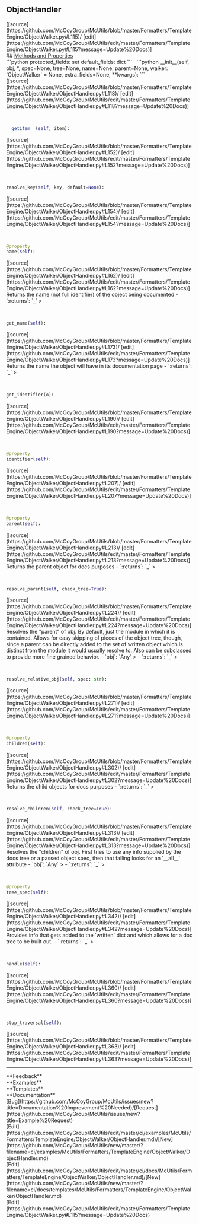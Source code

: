 ## <a id="McUtils.Formatters.TemplateEngine.ObjectWalker.ObjectHandler">ObjectHandler</a> 

<div class="docs-source-link" markdown="1">
[[source](https://github.com/McCoyGroup/McUtils/blob/master/Formatters/TemplateEngine/ObjectWalker.py#L115)/
[edit](https://github.com/McCoyGroup/McUtils/edit/master/Formatters/TemplateEngine/ObjectWalker.py#L115?message=Update%20Docs)]
</div>









<div class="collapsible-section">
 <div class="collapsible-section collapsible-section-header" markdown="1">
## <a class="collapse-link" data-toggle="collapse" href="#methods" markdown="1"> Methods and Properties</a> <a class="float-right" data-toggle="collapse" href="#methods"><i class="fa fa-chevron-down"></i></a>
 </div>
 <div class="collapsible-section collapsible-section-body collapse show" id="methods" markdown="1">
 ```python
protected_fields: set
default_fields: dict
```
<a id="McUtils.Formatters.TemplateEngine.ObjectWalker.ObjectHandler.__init__" class="docs-object-method">&nbsp;</a> 
```python
__init__(self, obj, *, spec=None, tree=None, name=None, parent=None, walker: 'ObjectWalker' = None, extra_fields=None, **kwargs): 
```
<div class="docs-source-link" markdown="1">
[[source](https://github.com/McCoyGroup/McUtils/blob/master/Formatters/TemplateEngine/ObjectWalker/ObjectHandler.py#L118)/
[edit](https://github.com/McCoyGroup/McUtils/edit/master/Formatters/TemplateEngine/ObjectWalker/ObjectHandler.py#L118?message=Update%20Docs)]
</div>


<a id="McUtils.Formatters.TemplateEngine.ObjectWalker.ObjectHandler.__getitem__" class="docs-object-method">&nbsp;</a> 
```python
__getitem__(self, item): 
```
<div class="docs-source-link" markdown="1">
[[source](https://github.com/McCoyGroup/McUtils/blob/master/Formatters/TemplateEngine/ObjectWalker/ObjectHandler.py#L152)/
[edit](https://github.com/McCoyGroup/McUtils/edit/master/Formatters/TemplateEngine/ObjectWalker/ObjectHandler.py#L152?message=Update%20Docs)]
</div>


<a id="McUtils.Formatters.TemplateEngine.ObjectWalker.ObjectHandler.resolve_key" class="docs-object-method">&nbsp;</a> 
```python
resolve_key(self, key, default=None): 
```
<div class="docs-source-link" markdown="1">
[[source](https://github.com/McCoyGroup/McUtils/blob/master/Formatters/TemplateEngine/ObjectWalker/ObjectHandler.py#L154)/
[edit](https://github.com/McCoyGroup/McUtils/edit/master/Formatters/TemplateEngine/ObjectWalker/ObjectHandler.py#L154?message=Update%20Docs)]
</div>


<a id="McUtils.Formatters.TemplateEngine.ObjectWalker.ObjectHandler.name" class="docs-object-method">&nbsp;</a> 
```python
@property
name(self): 
```
<div class="docs-source-link" markdown="1">
[[source](https://github.com/McCoyGroup/McUtils/blob/master/Formatters/TemplateEngine/ObjectWalker/ObjectHandler.py#L162)/
[edit](https://github.com/McCoyGroup/McUtils/edit/master/Formatters/TemplateEngine/ObjectWalker/ObjectHandler.py#L162?message=Update%20Docs)]
</div>
Returns the name (not full identifier) of the object
being documented
  - `:returns`: `_`
    >


<a id="McUtils.Formatters.TemplateEngine.ObjectWalker.ObjectHandler.get_name" class="docs-object-method">&nbsp;</a> 
```python
get_name(self): 
```
<div class="docs-source-link" markdown="1">
[[source](https://github.com/McCoyGroup/McUtils/blob/master/Formatters/TemplateEngine/ObjectWalker/ObjectHandler.py#L173)/
[edit](https://github.com/McCoyGroup/McUtils/edit/master/Formatters/TemplateEngine/ObjectWalker/ObjectHandler.py#L173?message=Update%20Docs)]
</div>
Returns the name the object will have in its documentation page
  - `:returns`: `_`
    >


<a id="McUtils.Formatters.TemplateEngine.ObjectWalker.ObjectHandler.get_identifier" class="docs-object-method">&nbsp;</a> 
```python
get_identifier(o): 
```
<div class="docs-source-link" markdown="1">
[[source](https://github.com/McCoyGroup/McUtils/blob/master/Formatters/TemplateEngine/ObjectWalker/ObjectHandler.py#L190)/
[edit](https://github.com/McCoyGroup/McUtils/edit/master/Formatters/TemplateEngine/ObjectWalker/ObjectHandler.py#L190?message=Update%20Docs)]
</div>


<a id="McUtils.Formatters.TemplateEngine.ObjectWalker.ObjectHandler.identifier" class="docs-object-method">&nbsp;</a> 
```python
@property
identifier(self): 
```
<div class="docs-source-link" markdown="1">
[[source](https://github.com/McCoyGroup/McUtils/blob/master/Formatters/TemplateEngine/ObjectWalker/ObjectHandler.py#L207)/
[edit](https://github.com/McCoyGroup/McUtils/edit/master/Formatters/TemplateEngine/ObjectWalker/ObjectHandler.py#L207?message=Update%20Docs)]
</div>


<a id="McUtils.Formatters.TemplateEngine.ObjectWalker.ObjectHandler.parent" class="docs-object-method">&nbsp;</a> 
```python
@property
parent(self): 
```
<div class="docs-source-link" markdown="1">
[[source](https://github.com/McCoyGroup/McUtils/blob/master/Formatters/TemplateEngine/ObjectWalker/ObjectHandler.py#L213)/
[edit](https://github.com/McCoyGroup/McUtils/edit/master/Formatters/TemplateEngine/ObjectWalker/ObjectHandler.py#L213?message=Update%20Docs)]
</div>
Returns the parent object for docs purposes
  - `:returns`: `_`
    >


<a id="McUtils.Formatters.TemplateEngine.ObjectWalker.ObjectHandler.resolve_parent" class="docs-object-method">&nbsp;</a> 
```python
resolve_parent(self, check_tree=True): 
```
<div class="docs-source-link" markdown="1">
[[source](https://github.com/McCoyGroup/McUtils/blob/master/Formatters/TemplateEngine/ObjectWalker/ObjectHandler.py#L224)/
[edit](https://github.com/McCoyGroup/McUtils/edit/master/Formatters/TemplateEngine/ObjectWalker/ObjectHandler.py#L224?message=Update%20Docs)]
</div>
Resolves the "parent" of obj.
By default, just the module in which it is contained.
Allows for easy skipping of pieces of the object tree,
though, since a parent can be directly added to the set of
written object which is distinct from the module it would
usually resolve to.
Also can be subclassed to provide more fine grained behavior.
  - `obj`: `Any`
    > 
  - `:returns`: `_`
    >


<a id="McUtils.Formatters.TemplateEngine.ObjectWalker.ObjectHandler.resolve_relative_obj" class="docs-object-method">&nbsp;</a> 
```python
resolve_relative_obj(self, spec: str): 
```
<div class="docs-source-link" markdown="1">
[[source](https://github.com/McCoyGroup/McUtils/blob/master/Formatters/TemplateEngine/ObjectWalker/ObjectHandler.py#L271)/
[edit](https://github.com/McCoyGroup/McUtils/edit/master/Formatters/TemplateEngine/ObjectWalker/ObjectHandler.py#L271?message=Update%20Docs)]
</div>


<a id="McUtils.Formatters.TemplateEngine.ObjectWalker.ObjectHandler.children" class="docs-object-method">&nbsp;</a> 
```python
@property
children(self): 
```
<div class="docs-source-link" markdown="1">
[[source](https://github.com/McCoyGroup/McUtils/blob/master/Formatters/TemplateEngine/ObjectWalker/ObjectHandler.py#L302)/
[edit](https://github.com/McCoyGroup/McUtils/edit/master/Formatters/TemplateEngine/ObjectWalker/ObjectHandler.py#L302?message=Update%20Docs)]
</div>
Returns the child objects for docs purposes
  - `:returns`: `_`
    >


<a id="McUtils.Formatters.TemplateEngine.ObjectWalker.ObjectHandler.resolve_children" class="docs-object-method">&nbsp;</a> 
```python
resolve_children(self, check_tree=True): 
```
<div class="docs-source-link" markdown="1">
[[source](https://github.com/McCoyGroup/McUtils/blob/master/Formatters/TemplateEngine/ObjectWalker/ObjectHandler.py#L313)/
[edit](https://github.com/McCoyGroup/McUtils/edit/master/Formatters/TemplateEngine/ObjectWalker/ObjectHandler.py#L313?message=Update%20Docs)]
</div>
Resolves the "children" of obj.
First tries to use any info supplied by the docs tree
or a passed object spec, then that failing looks for an
`__all__` attribute
  - `obj`: `Any`
    > 
  - `:returns`: `_`
    >


<a id="McUtils.Formatters.TemplateEngine.ObjectWalker.ObjectHandler.tree_spec" class="docs-object-method">&nbsp;</a> 
```python
@property
tree_spec(self): 
```
<div class="docs-source-link" markdown="1">
[[source](https://github.com/McCoyGroup/McUtils/blob/master/Formatters/TemplateEngine/ObjectWalker/ObjectHandler.py#L342)/
[edit](https://github.com/McCoyGroup/McUtils/edit/master/Formatters/TemplateEngine/ObjectWalker/ObjectHandler.py#L342?message=Update%20Docs)]
</div>
Provides info that gets added to the `written` dict and which allows
for a doc tree to be built out.
  - `:returns`: `_`
    >


<a id="McUtils.Formatters.TemplateEngine.ObjectWalker.ObjectHandler.handle" class="docs-object-method">&nbsp;</a> 
```python
handle(self): 
```
<div class="docs-source-link" markdown="1">
[[source](https://github.com/McCoyGroup/McUtils/blob/master/Formatters/TemplateEngine/ObjectWalker/ObjectHandler.py#L360)/
[edit](https://github.com/McCoyGroup/McUtils/edit/master/Formatters/TemplateEngine/ObjectWalker/ObjectHandler.py#L360?message=Update%20Docs)]
</div>


<a id="McUtils.Formatters.TemplateEngine.ObjectWalker.ObjectHandler.stop_traversal" class="docs-object-method">&nbsp;</a> 
```python
stop_traversal(self): 
```
<div class="docs-source-link" markdown="1">
[[source](https://github.com/McCoyGroup/McUtils/blob/master/Formatters/TemplateEngine/ObjectWalker/ObjectHandler.py#L363)/
[edit](https://github.com/McCoyGroup/McUtils/edit/master/Formatters/TemplateEngine/ObjectWalker/ObjectHandler.py#L363?message=Update%20Docs)]
</div>
 </div>
</div>












---


<div markdown="1" class="text-secondary">
<div class="container">
  <div class="row">
   <div class="col" markdown="1">
**Feedback**   
</div>
   <div class="col" markdown="1">
**Examples**   
</div>
   <div class="col" markdown="1">
**Templates**   
</div>
   <div class="col" markdown="1">
**Documentation**   
</div>
   <div class="col" markdown="1">
   
</div>
   <div class="col" markdown="1">
   
</div>
   <div class="col" markdown="1">
   
</div>
</div>
  <div class="row">
   <div class="col" markdown="1">
[Bug](https://github.com/McCoyGroup/McUtils/issues/new?title=Documentation%20Improvement%20Needed)/[Request](https://github.com/McCoyGroup/McUtils/issues/new?title=Example%20Request)   
</div>
   <div class="col" markdown="1">
[Edit](https://github.com/McCoyGroup/McUtils/edit/master/ci/examples/McUtils/Formatters/TemplateEngine/ObjectWalker/ObjectHandler.md)/[New](https://github.com/McCoyGroup/McUtils/new/master/?filename=ci/examples/McUtils/Formatters/TemplateEngine/ObjectWalker/ObjectHandler.md)   
</div>
   <div class="col" markdown="1">
[Edit](https://github.com/McCoyGroup/McUtils/edit/master/ci/docs/McUtils/Formatters/TemplateEngine/ObjectWalker/ObjectHandler.md)/[New](https://github.com/McCoyGroup/McUtils/new/master/?filename=ci/docs/templates/McUtils/Formatters/TemplateEngine/ObjectWalker/ObjectHandler.md)   
</div>
   <div class="col" markdown="1">
[Edit](https://github.com/McCoyGroup/McUtils/edit/master/Formatters/TemplateEngine/ObjectWalker.py#L115?message=Update%20Docs)   
</div>
   <div class="col" markdown="1">
   
</div>
   <div class="col" markdown="1">
   
</div>
   <div class="col" markdown="1">
   
</div>
</div>
</div>
</div>